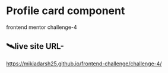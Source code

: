 # Profile card component
frontend mentor challenge-4
## 🛰️live site URL- 
https://mikiadarsh25.github.io/frontend-challenge/challenge-4/
